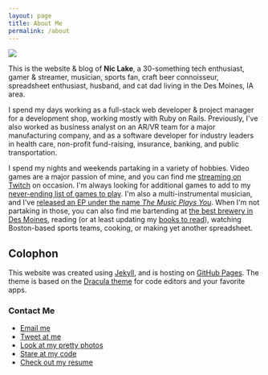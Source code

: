 ```yaml
---
layout: page
title: About Me
permalink: /about
---
```


<img class="photo photo-right" src="https://i.imgur.com/cpCOxpe.jpg" />

This is the website & blog of **Nic Lake**, a 30-something tech enthusiast, gamer & streamer, musician, sports fan, craft beer connoisseur, spreadsheet enthusiast, husband, and cat dad living in the Des Moines, IA area.

I spend my days working as a full-stack web developer & project manager for a development shop, working mostly with Ruby on Rails. Previously, I've also worked as business analyst on an AR/VR team for a major manufacturing company, and as a software developer for industry leaders in health care, non-profit fund-raising, insurance, banking, and public transportation.

I spend my nights and weekends partaking in a variety of hobbies. Video games are a major passion of mine, and you can find me [streaming on Twitch](https://twitch.tv/PhoenixUNI) on occasion. I'm always looking for additional games to add to my [never-ending list of games to play](https://docs.google.com/spreadsheets/d/1zg-SOYI8DlH-ibSNslfPtq0xJB4sEMb_7OHKbq2qclk/edit?usp=sharing). I'm also a multi-instrumental musician, and I've [released an EP under the name *The Music Plays You*](http://themusicplaysyou.bandcamp.com). When I'm not partaking in those, you can also find me bartending at [the best brewery in Des Moines](http://www.confluencebrewing.com), reading (or at least updating my [books to read](https://docs.google.com/spreadsheets/d/1-1PcHF6xzFKTaTvxnfjm6bVgo4pd5yIr3nbxsbckoFo/edit?usp=sharing)), watching Boston-based sports teams, cooking, or making yet another spreadsheet.

## Colophon

This website was created using [Jekyll](https://jekyllrb.com/), and is hosting on [GitHub Pages](https://pages.github.com/). The theme is based on the [Dracula theme][drac] for code editors and your favorite apps.

[drac]: https://draculatheme.com

<div class="contact-me">
  <h3>Contact Me</h3>
  <ul>
    <li><a href="mailto:niclake13@gmail.com">Email me</a></li>
    <li><a href="http://twitter.com/niclake">Tweet at me</a></li>
    <li><a href="http://instagram.com/niclake">Look at my pretty photos</a></li>
    <li><a href="https://github.com/niclake">Stare at my code</a></li>
    <li><a href="https://docs.google.com/document/d/1KZT-nR_7WVi1ZtnnAwM9OpL2VZmrTSmT9eAHdupwZrk/edit?usp=sharing">Check out my resume</a></li>
  </ul>
</div>